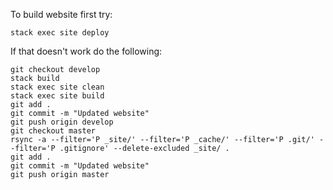 To build website first try:

    stack exec site deploy

If that doesn't work do the following:

    git checkout develop
    stack build
    stack exec site clean
    stack exec site build
    git add .
    git commit -m "Updated website"
    git push origin develop
    git checkout master
    rsync -a --filter='P _site/' --filter='P _cache/' --filter='P .git/' --filter='P .gitignore' --delete-excluded _site/ . 
    git add .
    git commit -m "Updated website"
    git push origin master

